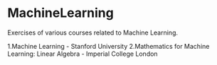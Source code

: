 # MachineLearning
Exercises of various courses related to Machine Learning.

1.Machine Learning - Stanford University
2.Mathematics for Machine Learning: Linear Algebra - Imperial College London

